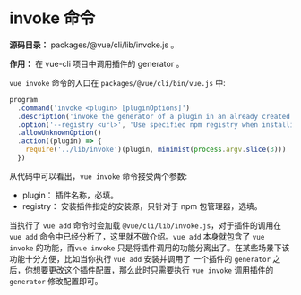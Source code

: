 # invoke 命令

**源码目录：**  packages/@vue/cli/lib/invoke.js 。

**作用：**  在 vue-cli 项目中调用插件的 generator 。


`vue invoke` 命令的入口在 `packages/@vue/cli/bin/vue.js` 中:

```js
program
  .command('invoke <plugin> [pluginOptions]')
  .description('invoke the generator of a plugin in an already created project')
  .option('--registry <url>', 'Use specified npm registry when installing dependencies (only for npm)')
  .allowUnknownOption()
  .action((plugin) => {
    require('../lib/invoke')(plugin, minimist(process.argv.slice(3)))
  })
```

从代码中可以看出，`vue invoke` 命令接受两个参数:
* plugin： 插件名称，必填。
* registry： 安装插件指定的安装源，只针对于 npm 包管理器，选填。

当执行了 `vue add` 命令时会加载 `@vue/cli/lib/invoke.js`，对于插件的调用在 `vue add` 命令中已经分析了，这里就不做介绍。`vue add`
本身就包含了 `vue invoke` 的功能，而`vue invoke` 只是将插件调用的功能分离出了。在某些场景下该功能十分方便，比如当你执行 `vue add` 安装并调用了
一个插件的 `generator` 之后，你想要更改这个插件配置，那么此时只需要执行 `vue invoke` 调用插件的 `generator` 修改配置即可。

